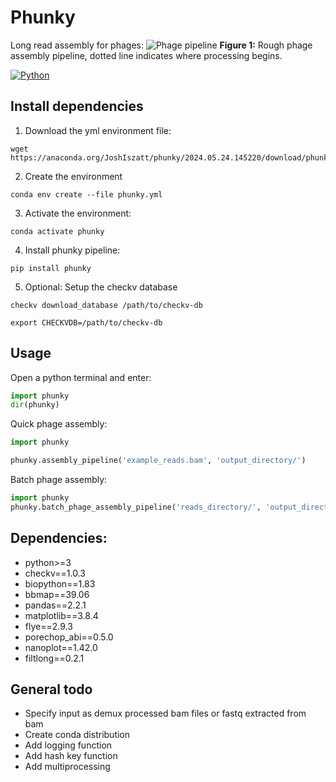 # Phunky
Long read assembly for phages:
![Phage pipeline](pipeline.png)
**Figure 1:** Rough phage assembly pipeline, dotted line indicates where processing begins.

[![Python](https://img.shields.io/badge/python-3670A0?style=for-the-badge&logo=python&logoColor=ffdd54)](https://pypi.org/project/phunky/)

## Install dependencies
1. Download the yml environment file:
```
wget https://anaconda.org/JoshIszatt/phunky/2024.05.24.145220/download/phunky.yml
```

2. Create the environment
```
conda env create --file phunky.yml
```

3. Activate the environment:
```
conda activate phunky
```

4. Install phunky pipeline:
```
pip install phunky
```

5. Optional: Setup the checkv database 
```
checkv download_database /path/to/checkv-db
```

```
export CHECKVDB=/path/to/checkv-db
```

## Usage
Open a python terminal and enter:
```py
import phunky
dir(phunky)
```

Quick phage assembly:

```py
import phunky

phunky.assembly_pipeline('example_reads.bam', 'output_directory/')
```

Batch phage assembly:
```py
import phunky
phunky.batch_phage_assembly_pipeline('reads_directory/', 'output_directory/')
```


## Dependencies:
  - python>=3
  - checkv==1.0.3
  - biopython==1.83
  - bbmap==39.06
  - pandas==2.2.1
  - matplotlib==3.8.4
  - flye==2.9.3
  - porechop_abi==0.5.0
  - nanoplot==1.42.0
  - filtlong==0.2.1


## General todo
* Specify input as demux processed bam files or fastq extracted from bam
* Create conda distribution
* Add logging function
* Add hash key function
* Add multiprocessing
